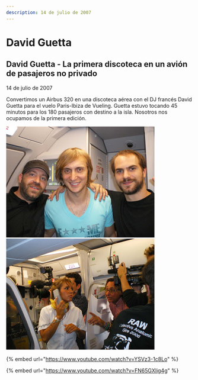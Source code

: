 ```yaml
---
description: 14 de julio de 2007
---
```


# David Guetta

## David Guetta - La primera discoteca en un avión de pasajeros no privado

14 de julio de 2007

Convertimos un Airbus 320 en una discoteca aérea con el DJ francés David Guetta para el vuelo Paris-Ibiza de Vueling. Guetta estuvo tocando 45 minutos para los 180 pasajeros con destino a la isla. Nosotros nos ocupamos de la primera edición.

![](../../.gitbook/assets/imgp0312_low.jpg)
![](../../.gitbook/assets/imgp0182_low.jpg)

{% embed url="https://www.youtube.com/watch?v=YSVz3-1c8Lo" %}

{% embed url="https://www.youtube.com/watch?v=FN65GXlig4g" %}



